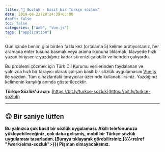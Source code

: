 ```yaml
---
title: "📖 Sözlük - basit bir Türkçe sözlük"
date: 2019-08-23T20:24:39+03:00
draft: false
toc: false
categories: ["Web", "Vue.js"]
tags: ["application"]
---
```


Gün içinde benim gibi birden fazla kez (ortalama 5) kelime aratıyorsanız, her aramada enter tuşuna basmak veya arama ikonuna tıklamak, klavyede hızlı yazan biriyseniz yazdığınız kadar sürenizi çalabilir ve benden çalıyordu.

Bu problemi çözmek için Türk Dil Kurumu verilerinden faydalanan ve yalnızca hızlı bir tarayıcı olarak çalışan basit bir sözlük uygulamasını [Vue.js](https://vuejs.org/) ile yazdım. Tüm cihazlardaki tarayıcılar üzerinde kullanabilirsiniz. Yazdığınız kelimenin karşılığı anında gösterilecektir.

__Türkçe Sözlük'ü açın:__ [https://bit.ly/turkce-sozluk](https://bit.ly/turkce-sozluk)

***

## 🙃 Bir saniye lütfen
__Bu yalnızca çok basit bir sözlük uygulaması. Akıllı telefonunuza yükleyebileceğiniz, çok daha gelişmiş, mobil bir Türkçe sözlük uygulaması tasarladım. [Buraya tıklayarak görebilirsiniz.]({{<relref "/work/elma-sozluk">}}) Pişman olmayacaksınız.__
